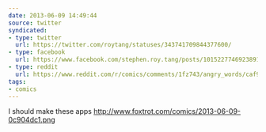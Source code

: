 ```yaml
---
date: 2013-06-09 14:49:44
source: twitter
syndicated:
- type: twitter
  url: https://twitter.com/roytang/statuses/343741709844377600/
- type: facebook
  url: https://www.facebook.com/stephen.roy.tang/posts/10152277469238912
- type: reddit
  url: https://www.reddit.com/r/comics/comments/1fz743/angry_words/caf9c18/
tags:
- comics
---
```


I should make these apps http://www.foxtrot.com/comics/2013-06-09-0c904dc1.png